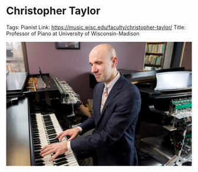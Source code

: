 # Christopher Taylor

Tags: Pianist
Link: https://music.wisc.edu/faculty/christopher-taylor/
Title: Professor of Piano at University of Wisconsin-Madison

![Untitled](Christopher%20Taylor%20b99cab5eb8484fe28e3311895fc463f2/Untitled.png)